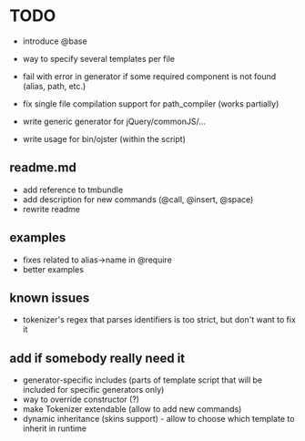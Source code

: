 # TODO

* introduce @base
* way to specify several templates per file

* fail with error in generator if some required component is not found (alias, path, etc.)
* fix single file compilation support for path_compiler (works partially)

* write generic generator for jQuery/commonJS/...

* write usage for bin/ojster (within the script)

## readme.md

* add reference to tmbundle
* add description for new commands (@call, @insert, @space)
* rewrite readme

## examples

* fixes related to alias->name in @require
* better examples

## known issues

* tokenizer's regex that parses identifiers is too strict, but don't want to fix it

## add if somebody really need it

* generator-specific includes (parts of template script that will be included for specific generators only)
* way to override constructor (?)
* make Tokenizer extendable (allow to add new commands)
* dynamic inheritance (skins support) - allow to choose which template to inherit in runtime
